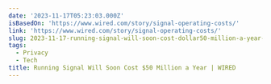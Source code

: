```yaml
---
date: '2023-11-17T05:23:03.000Z'
isBasedOn: 'https://www.wired.com/story/signal-operating-costs/'
link: 'https://www.wired.com/story/signal-operating-costs/'
slug: 2023-11-17-running-signal-will-soon-cost-dollar50-million-a-year-or-wired
tags:
  - Privacy
  - Tech
title: Running Signal Will Soon Cost $50 Million a Year | WIRED
---
```



